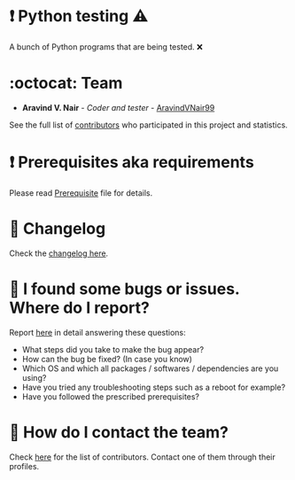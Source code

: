 # :heavy_exclamation_mark: Python testing :warning:

A bunch of Python programs that are being tested. :x:

# :octocat: Team

* **Aravind V. Nair** - *Coder and tester* - [AravindVNair99](https://github.com/aravindvnair99)

See the full list of [contributors](https://github.com/aravindvnair99/Python/graphs/contributors) who participated in this project and statistics.

# :heavy_exclamation_mark: Prerequisites aka requirements

Please read [Prerequisite](https://github.com/aravindvnair99/Python/blob/master/Prerequisite.md) file for details.

# :scroll: Changelog

Check the [changelog here](https://github.com/aravindvnair99/Python/commits/master).

# :scroll: I found some bugs or issues. Where do I report?

Report [here](https://github.com/aravindvnair99/Python/issues/new) in detail answering these questions:

* What steps did you take to make the bug appear?
* How can the bug be fixed? (In case you know)
* Which OS and which all packages / softwares / dependencies are you using?
* Have you tried any troubleshooting steps such as a reboot for example?
* Have you followed the prescribed prerequisites?

# :scroll: How do I contact the team?

Check [here](https://github.com/aravindvnair99/Python/graphs/contributors) for the list of contributors. Contact one of them through their profiles.